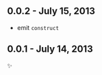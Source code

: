 0.0.2 - July 15, 2013
---------------------
* emit `construct`

0.0.1 - July 14, 2013
---------------------
:sparkles: